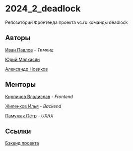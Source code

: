# 2024_2_deadlock
Репозиторий Фронтенда проекта vc.ru команды deadlock

## Авторы

[Иван Павлов](https://github.com/darleet) - _Тимлид_

[Юрий Малхасян](https://github.com/ujognutsi) 

[Александр Новиков](https://github.com/AlexNov03)

## Менторы

[Кирпичов Владислав](https://github.com/) - _Frontend_

[Жиленков Илья](https://github.com/ilyushkaaa) - _Backend_

[Памужак Пётр](https://github.com/mars444) - _UX/UI_


## Ссылки

[Бэкенд проекта](https://github.com/go-park-mail-ru/2024_2_deadlock)
